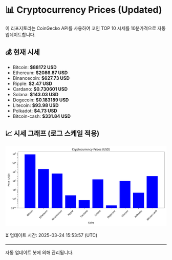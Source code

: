 
# 📊 Cryptocurrency Prices (Updated)

이 리포지토리는 CoinGecko API를 사용하여 코인 TOP 10 시세를 10분가격으로 자동 업데이트합니다.

## 💰 현재 시세
- Bitcoin: **$88172 USD**
- Ethereum: **$2086.87 USD**
- Binancecoin: **$627.73 USD**
- Ripple: **$2.47 USD**
- Cardano: **$0.730601 USD**
- Solana: **$143.03 USD**
- Dogecoin: **$0.183189 USD**
- Litecoin: **$93.98 USD**
- Polkadot: **$4.73 USD**
- Bitcoin-cash: **$331.84 USD**

## 📈 시세 그래프 (로그 스케일 적용)
![Crypto Prices](crypto_prices.png)

⏳ 업데이트 시간: 2025-03-24 15:53:57 (UTC)

---
자동 업데이트 봇에 의해 관리됩니다.
